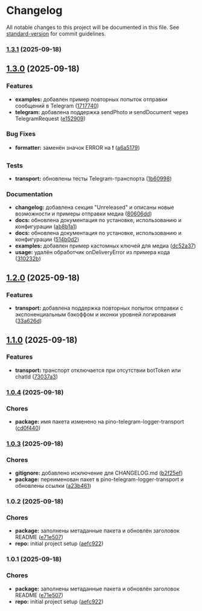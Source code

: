 # Changelog

All notable changes to this project will be documented in this file. See [standard-version](https://github.com/conventional-changelog/standard-version) for commit guidelines.

### [1.3.1](https://github.com/ProydakD/pino-telegram-transport/compare/v1.3.0...v1.3.1) (2025-09-18)

## [1.3.0](https://github.com/ProydakD/pino-telegram-transport/compare/v1.2.0...v1.3.0) (2025-09-18)

### Features

- **examples:** добавлен пример повторных попыток отправки сообщений в Telegram ([1717740](https://github.com/ProydakD/pino-telegram-transport/commit/1717740df49ae2b1a2c8ff88401188ad5a8fb0ea))
- **telegram:** добавлена поддержка sendPhoto и sendDocument через TelegramRequest ([e152909](https://github.com/ProydakD/pino-telegram-transport/commit/e1529094e1db5c5ad2bd80170a5975e5a872c591))

### Bug Fixes

- **formatter:** заменён значок ERROR на ❗ ([a6a5179](https://github.com/ProydakD/pino-telegram-transport/commit/a6a517951eae7975986578dd98fbaf0bf67f9c40))

### Tests

- **transport:** обновлены тесты Telegram-транспорта ([1b60998](https://github.com/ProydakD/pino-telegram-transport/commit/1b60998257c45c8bf5f93f9797f4444488459b3b))

### Documentation

- **changelog:** добавлена секция "Unreleased" и описаны новые возможности и примеры отправки медиа ([80606dd](https://github.com/ProydakD/pino-telegram-transport/commit/80606ddaddd15cc2d831182592205dcbe19f821b))
- **docs:** обновлена документация по установке, использованию и конфигурации ([ab8b1a1](https://github.com/ProydakD/pino-telegram-transport/commit/ab8b1a1d8e7799a03c7f0e51ece56e50a2736826))
- **docs:** обновлена документация по установке, использованию и конфигурации ([514b0d2](https://github.com/ProydakD/pino-telegram-transport/commit/514b0d2db56241907ed154145d1f1b8aed4703f0))
- **examples:** добавлен пример кастомных ключей для медиа ([dc52a37](https://github.com/ProydakD/pino-telegram-transport/commit/dc52a37e4669a80ee4a6e0809e378b33a9f65e4a))
- **usage:** удалён обработчик onDeliveryError из примера кода ([310232b](https://github.com/ProydakD/pino-telegram-transport/commit/310232bcb7e95d92ded0b9c64774ed6b7b48e71e))

## [1.2.0](https://github.com/ProydakD/pino-telegram-transport/compare/v1.1.0...v1.2.0) (2025-09-18)

### Features

- **transport:** добавлена поддержка повторных попыток отправки с экспоненциальным бэкоффом и иконки уровней логирования ([33a626d](https://github.com/ProydakD/pino-telegram-transport/commit/33a626da252c28d1114bb2eee54704d431fb2056))

## [1.1.0](https://github.com/ProydakD/pino-telegram-transport/compare/v1.0.4...v1.1.0) (2025-09-18)

### Features

- **transport:** транспорт отключается при отсутствии botToken или chatId ([73037a3](https://github.com/ProydakD/pino-telegram-transport/commit/73037a37d3f889a4e6d3f53db88accc0c839f582))

### [1.0.4](https://github.com/ProydakD/pino-telegram-transport/compare/v1.0.3...v1.0.4) (2025-09-18)

### Chores

- **package:** имя пакета изменено на pino-telegram-logger-transport ([cd0f440](https://github.com/ProydakD/pino-telegram-transport/commit/cd0f4404a19b0c342ed9b9ecbb09bc9bf5df08b2))

### [1.0.3](https://github.com/ProydakD/pino-telegram-transport/compare/v1.0.2...v1.0.3) (2025-09-18)

### Chores

- **gitignore:** добавлено исключение для CHANGELOG.md ([b2f25ef](https://github.com/ProydakD/pino-telegram-transport/commit/b2f25efe3016e9575c9b8832bcf67e9558b58869))
- **package:** переименован пакет в pino-telegram-logger-transport и обновлены ссылки ([a23b461](https://github.com/ProydakD/pino-telegram-transport/commit/a23b461d22f8ba7323cbbf2f4bcb984b17068077))

### 1.0.2 (2025-09-18)

### Chores

- **package:** заполнены метаданные пакета и обновлён заголовок README ([e71e507](https://github.com/ProydakD/pino-telegram-transport/commit/e71e507bb7120adf6aebc2da08d59ada34534ea9))
- **repo:** initial project setup ([aefc922](https://github.com/ProydakD/pino-telegram-transport/commit/aefc9223063c214fad1d9104aa123c06113a8c8e))

### 1.0.1 (2025-09-18)

### Chores

- **package:** заполнены метаданные пакета и обновлён заголовок README ([e71e507](https://github.com/ProydakD/pino-telegram-transport/commit/e71e507bb7120adf6aebc2da08d59ada34534ea9))
- **repo:** initial project setup ([aefc922](https://github.com/ProydakD/pino-telegram-transport/commit/aefc9223063c214fad1d9104aa123c06113a8c8e))
